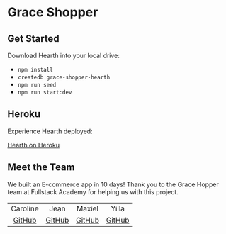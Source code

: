 # Grace Shopper

## Get Started

Download Hearth into your local drive:

- `npm install`
- `createdb grace-shopper-hearth`
- `npm run seed`
- `npm run start:dev`

## Heroku

Experience Hearth deployed:

<a href='https://grace-shopper-hearth.herokuapp.com/'>Hearth on Heroku</a>

## Meet the Team

We built an E-commerce app in 10 days! Thank you to the Grace Hopper team at Fullstack Academy for helping us with this project.

<table style="text-align: center;">
<tr>
<td>Caroline</td>
<td>Jean</td>
<td>Maxiel</td>
<td>Yilla</td>
</tr>
<tr>
<td><a href="https://github.com/spieziocaroline">GitHub</a></td>
<td><a href="https://github.com/chow1111">GitHub</a></td>
<td><a href="https://github.com/MaxielMrvaljevic">GitHub</a></td>
<td><a href="https://github.com/yillachen">GitHub</a></td>
</tr>
</table>
